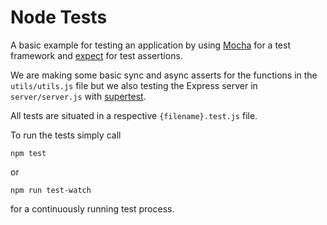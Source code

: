 # Node Tests

A basic example for testing an application by using [Mocha](https://mochajs.org/) for a test framework and [expect](https://github.com/mjackson/expect) for test assertions.

We are making some basic sync and async asserts for the functions in the `utils/utils.js` file but we also testing the Express server in `server/server.js` with [supertest](https://github.com/visionmedia/supertest).

All tests are situated in a respective `{filename}.test.js` file.

To run the tests simply call

```
npm test
```

or
```
npm run test-watch
```
for a continuously running test process.